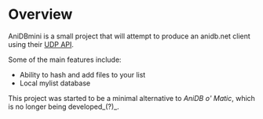 # Overview
AniDBmini is a small project that will attempt to produce an anidb.net client using their [UDP API](http://wiki.anidb.net/w/UDP_API).

Some of the main features include:

* Ability to hash and add files to your list
* Local mylist database

This project was started to be a minimal alternative to *_AniDB o' Matic_*, which is no longer being developed_(?)_.